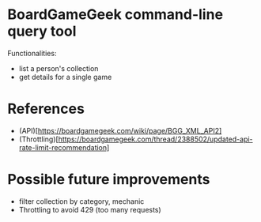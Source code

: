 # BoardGameGeek command-line query tool

Functionalities:
* list a person's collection
* get details for a single game

# References

* (API)[https://boardgamegeek.com/wiki/page/BGG_XML_API2]
* (Throttling)[https://boardgamegeek.com/thread/2388502/updated-api-rate-limit-recommendation]

# Possible future improvements

* filter collection by category, mechanic
* Throttling to avoid 429 (too many requests)
